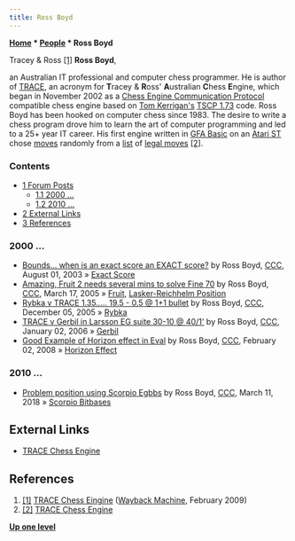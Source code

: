 ```yaml
---
title: Ross Boyd
---
```

**[Home](Home "Home") \* [People](People "People") \* Ross Boyd**



 [](http://web.archive.org/web/20090221115308/http://members.optusnet.com.au/~john.boyd/) Tracey & Ross <a id="cite-note-1" href="#cite-ref-1">[1]</a> 
**Ross Boyd**,  

an Australian IT professional and computer chess programmer. He is author of [TRACE](TRACE "TRACE"), an acronym for **T**racey & **R**oss' **A**ustralian **C**hess **E**ngine, 
which began in November 2002 as a [Chess Engine Communication Protocol](Chess_Engine_Communication_Protocol "Chess Engine Communication Protocol") compatible chess engine based on [Tom Kerrigan's](Tom_Kerrigan "Tom Kerrigan") [TSCP 1.73](TSCP "TSCP") code. 
Ross Boyd has been hooked on computer chess since 1983. The desire to write a chess program drove him to learn the art of computer programming and led to a 25+ year IT career.
His first engine written in [GFA Basic](Basic#GFA_BASIC "Basic") on an [Atari ST](Atari_ST "Atari ST") chose [moves](Moves "Moves") randomly from a [list](Move_List "Move List") of [legal moves](Legal_Move "Legal Move") <a id="cite-note-2" href="#cite-ref-2">[2]</a>.



### Contents


* [1 Forum Posts](#forum-posts)
	+ [1.1 2000 ...](#2000-...)
	+ [1.2 2010 ...](#2010-...)
* [2 External Links](#external-links)
* [3 References](#references)






### 2000 ...


* [Bounds... when is an exact score an EXACT score?](https://www.stmintz.com/ccc/index.php?id=309279) by Ross Boyd, [CCC](CCC "CCC"), August 01, 2003 » [Exact Score](Exact_Score "Exact Score")
* [Amazing, Fruit 2 needs several mins to solve Fine 70](https://www.stmintz.com/ccc/index.php?id=417129) by Ross Boyd, [CCC](CCC "CCC"), March 17, 2005 » [Fruit](Fruit "Fruit"), [Lasker-Reichhelm Position](Lasker-Reichhelm_Position "Lasker-Reichhelm Position")
* [Rybka v TRACE 1.35..... 19.5 - 0.5 @ 1+1 bullet](https://www.stmintz.com/ccc/index.php?id=467043) by Ross Boyd, [CCC](CCC "CCC"), December 05, 2005 » [Rybka](Rybka "Rybka")
* [TRACE v Gerbil in Larsson EG suite 30-10 @ 40/1'](https://www.stmintz.com/ccc/index.php?id=476168) by Ross Boyd, [CCC](CCC "CCC"), January 02, 2006 » [Gerbil](Gerbil "Gerbil")
* [Good Example of Horizon effect in Eval](http://www.talkchess.com/forum/viewtopic.php?t=19374) by Ross Boyd, [CCC](CCC "CCC"), February 02, 2008 » [Horizon Effect](Horizon_Effect "Horizon Effect")


### 2010 ...


* [Problem position using Scorpio Egbbs](http://www.talkchess.com/forum/viewtopic.php?t=66804) by Ross Boyd, [CCC](CCC "CCC"), March 11, 2018 » [Scorpio Bitbases](Scorpio_Bitbases "Scorpio Bitbases")


## External Links


* [TRACE Chess Engine](http://members.optusnet.com.au/%7Ejohn.boyd/)


## References


1. <a id="cite-ref-1" href="#cite-note-1">[1]</a> [TRACE Chess Eingine](http://web.archive.org/web/20090221115308/http://members.optusnet.com.au/~john.boyd/) ([Wayback Machine](https://en.wikipedia.org/wiki/Wayback_Machine), February 2009)
2. <a id="cite-ref-2" href="#cite-note-2">[2]</a> [TRACE Chess Engine](http://members.optusnet.com.au/%7Ejohn.boyd/)

**[Up one level](People "People")**







 
